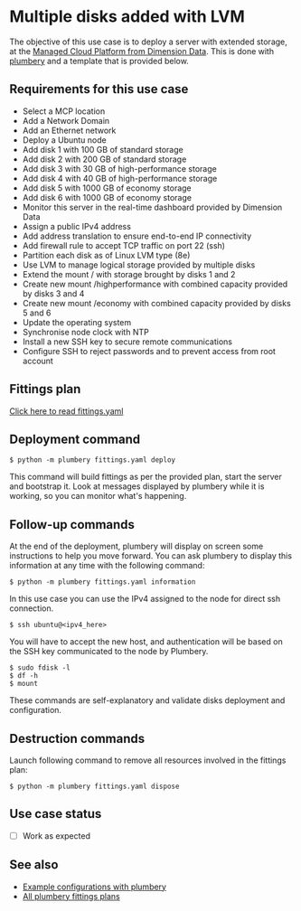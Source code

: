 # Multiple disks added with LVM

The objective of this use case is to deploy a server with extended storage, at the [Managed Cloud Platform from Dimension Data](http://cloud.dimensiondata.com/eu/en/).
This is done with [plumbery](https://docs.mcp-services.net/display/PLUM/Plumbery) and a template that is provided below.

## Requirements for this use case

* Select a MCP location
* Add a Network Domain
* Add an Ethernet network
* Deploy a Ubuntu node
* Add disk 1 with 100 GB of standard storage
* Add disk 2 with 200 GB of standard storage
* Add disk 3 with 30 GB of high-performance storage
* Add disk 4 with 40 GB of high-performance storage
* Add disk 5 with 1000 GB of economy storage
* Add disk 6 with 1000 GB of economy storage
* Monitor this server in the real-time dashboard provided by Dimension Data
* Assign a public IPv4 address
* Add address translation to ensure end-to-end IP connectivity
* Add firewall rule to accept TCP traffic on port 22 (ssh)
* Partition each disk as of Linux LVM type (8e)
* Use LVM to manage logical storage provided by multiple disks
* Extend the mount / with storage brought by disks 1 and 2
* Create new mount /highperformance with combined capacity provided by disks 3 and 4
* Create new mount /economy with combined capacity provided by disks 5 and 6
* Update the operating system
* Synchronise node clock with NTP
* Install a new SSH key to secure remote communications
* Configure SSH to reject passwords and to prevent access from root account

## Fittings plan

[Click here to read fittings.yaml](fittings.yaml)

## Deployment command

    $ python -m plumbery fittings.yaml deploy

This command will build fittings as per the provided plan, start the server
and bootstrap it. Look at messages displayed by plumbery while it is
working, so you can monitor what's happening.

## Follow-up commands

At the end of the deployment, plumbery will display on screen some instructions
to help you move forward. You can ask plumbery to display this information
at any time with the following command:

    $ python -m plumbery fittings.yaml information

In this use case you can use the IPv4 assigned to the node for direct ssh
connection.

    $ ssh ubuntu@<ipv4_here>

You will have to accept the new host, and authentication will be based on
the SSH key communicated to the node by Plumbery.

    $ sudo fdisk -l
    $ df -h
    $ mount

These commands are self-explanatory and validate disks deployment and configuration.

## Destruction commands

Launch following command to remove all resources involved in the fittings plan:

    $ python -m plumbery fittings.yaml dispose

## Use case status

- [ ] Work as expected

## See also

- [Example configurations with plumbery](../)
- [All plumbery fittings plans](../../)

